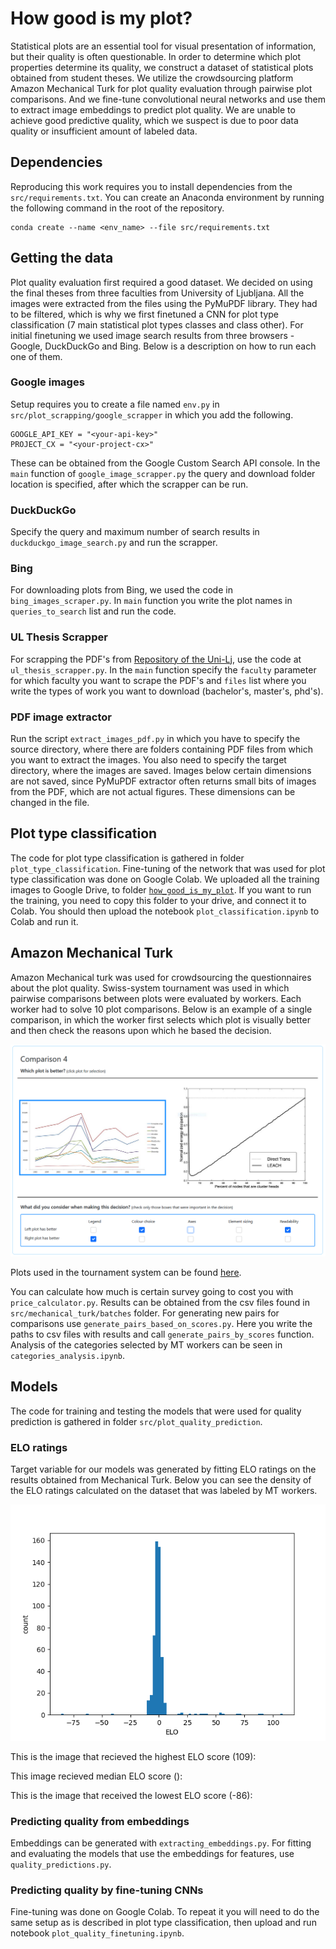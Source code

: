 # How good is my plot? #

Statistical plots are an essential tool for visual presentation of information, but their quality is often questionable. In order to determine which plot properties determine its quality, we construct a dataset of statistical plots obtained from student theses. We utilize the crowdsourcing platform Amazon Mechanical Turk for plot quality evaluation through pairwise plot comparisons. And we fine-tune convolutional neural networks and use them to extract image embeddings to predict plot quality. We are unable to achieve good predictive quality, which we suspect is due to poor data quality or insufficient amount of labeled data.

## Dependencies
Reproducing this work requires you to install dependencies from the `src/requirements.txt`. 
You can create an Anaconda environment by running the following command in the root of the repository.
```
conda create --name <env_name> --file src/requirements.txt
```

## Getting the data
Plot quality evaluation first required a good dataset. We decided on using the final theses from three faculties 
from University of Ljubljana. All the images were extracted from the files using the PyMuPDF library. They had 
to be filtered, which is why we first finetuned a CNN for plot type classification (7 main statistical plot types classes and class other).
For initial finetuning we used image search results from three browsers - Google, DuckDuckGo and Bing. Below is a description on how to run each one of them.


### Google images
Setup requires you to create a file named `env.py` in `src/plot_scrapping/google_scrapper` in which you add the following.
```
GOOGLE_API_KEY = "<your-api-key>"
PROJECT_CX = "<your-project-cx>"
```
These can be obtained from the Google Custom Search API console. In the `main` function of `google_image_scrapper.py` 
the query and download folder location is specified, after which the scrapper can be run.

### DuckDuckGo
Specify the query and maximum number of search results in `duckduckgo_image_search.py` and run the scrapper.

### Bing
For downloading plots from Bing, we used the code in ```bing_images_scraper.py```. In ```main``` function you write the plot names in ```queries_to_search``` list and run the code.

### UL Thesis Scrapper
For scrapping the PDF's from [Repository of the Uni-Lj](https://repozitorij.uni-lj.si), use the code at ```ul_thesis_scrapper.py```. In the ```main``` function specify the ```faculty``` parameter for which faculty you want to scrape the PDF's and ```files``` list where you write the types of work you want to download (bachelor's, master's, phd's). 

### PDF image extractor
Run the script `extract_images_pdf.py` in which you have to specify the source directory, where there are folders containing PDF files 
from which you want to extract the images. You also need to specify the target directory, where the images are saved. Images below 
certain dimensions are not saved, since PyMuPDF extractor often returns small bits of images from the PDF, which are not actual figures. 
These dimensions can be changed in the file.

## Plot type classification
The code for plot type classification is gathered in folder ```plot_type_classification```.
Fine-tuning of the network that was used for plot type classification was done on Google Colab. We uploaded all the 
training images to Google Drive, to folder [```how_good_is_my_plot```](https://drive.google.com/drive/u/6/folders/1o9M7LNnwLZyOqnAfHzJeDKrS3x8PIXO1). 
If you want to run the training, you need to copy this folder to your drive, and connect it to Colab.
You should then upload the notebook ```plot_classification.ipynb``` to Colab and run it. 


## Amazon Mechanical Turk

Amazon Mechanical turk was used for crowdsourcing the questionnaires about the plot quality.
Swiss-system tournament was used in which pairwise comparisons between plots were evaluated by workers.
Each worker had to solve 10 plot comparisons. Below is an example of a single comparison, in which the worker 
first selects which plot is visually better and then check the reasons upon which he based the decision.

![Amazon Mechanical Turk questionnaire](https://github.com/AndrejHafner/how-good-is-my-plot/blob/develop/src/figures/questionnaire.png)

Plots used in the tournament system can be found [here](https://drive.google.com/drive/u/6/folders/1o9M7LNnwLZyOqnAfHzJeDKrS3x8PIXO1).


You can calculate how much is certain survey going to cost you with ```price_calculator.py```.
Results can be obtained from the csv files found in ```src/mechanical_turk/batches``` folder.
For generating new pairs for comparisons use ```generate_pairs_based_on_scores.py```. Here you write the paths to csv files with results and call ```generate_pairs_by_scores``` function.
Analysis of the categories selected by MT workers can be seen in ```categories_analysis.ipynb```.


## Models
The code for training and testing the models that were used for quality prediction is gathered in folder ```src/plot_quality_prediction```.

### ELO ratings
Target variable for our models was generated by fitting ELO ratings on the results obtained from Mechanical Turk.
Below you can see the density of the ELO ratings calculated on the dataset that was labeled by MT workers.

![ELO count](https://github.com/AndrejHafner/how-good-is-my-plot/blob/develop/src/figures/elo_count.png)

This is the image that recieved the highest ELO score (109):

This image recieved median ELO score ():

This is the image that received the lowest ELO score (-86):

### Predicting quality from embeddings
Embeddings can be generated with ```extracting_embeddings.py```. 
For fitting and evaluating the models that use the embeddings for features, use ```quality_predictions.py```.

### Predicting quality by fine-tuning CNNs
Fine-tuning was done on Google Colab. To repeat it you will need to do the same setup as is described in plot type 
classification, then upload and run notebook ```plot_quality_finetuning.ipynb```.

